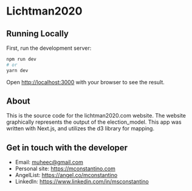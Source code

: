 # Lichtman2020


## Running Locally
First, run the development server:

```bash
npm run dev
# or
yarn dev
```

Open [http://localhost:3000](http://localhost:3000) with your browser to see the result.



## About
This is the source code for the lichtman2020.com website. The website graphically represents the output of the election_model. This app was written with Next.js, and utilizes the d3 library for mapping.



## Get in touch with the developer
- Email: muheec@gmail.com
- Personal site: https://mconstantino.com
- AngelList: https://angel.co/mconstantino
- LinkedIn: https://www.linkedin.com/in/msconstantino
